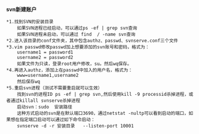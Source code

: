 **svn新建账户**

    *1.找到SVN的安装目录
        如果SVN进程已经启动，可以通过ps -ef | grep svn查询
        如果SVN进程未启动，可以通过 find  / -name svn查询
    *2.进入该目录的conf文件夹，其中包含authz、passwd、svnserve.conf三个文件
    *3.vim passwd修改passwd加上想要添加的svn账号和密码，格式为：
        username1 = password1
        username2 = password2
        如果文件为只读，登录root用户修改，su。然后wq保存。
    *4.再进入authz，添加上在passwd中加入的用户名，格式为：
        www=username1,username2
        然后保存wq
    *5.重启svn进程（测试不需要重启就可以生效）
        找到svn的进程ID ps -ef | grep svn,然后使用kill -9 processid杀掉进程，或者通过killall svnserve杀掉进程
        启动svn：sudo 	安装路径
        这种方式启动的svn是在默认端口3690，通过netstat -nultp可以看到启动的端口，如果想在指定端口启动可以通过如下命令启动：
        svnserve -d -r 安装目录   --listen-port 10001

